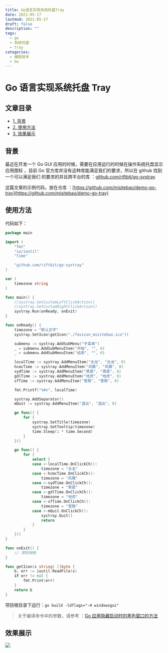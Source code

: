 ```yaml
---
title: Go语言实现系统托盘Tray
date: 2021-05-17
lastmod: 2021-05-17
draft: false
description: ""
tags:
  - go
  - 系统托盘
  - tray
categories:
  - 编程技术
  - Go
---
```


# Go 语言实现系统托盘 Tray

## 文章目录

- [1. 背景](#nav-1)
- [2. 使用方法](#nav-2)
- [3. 效果展示](#nav-3)

<span id="nav-1"></span>

## 背景

最近在开发一个 Go GUI 应用的时候，需要在应用运行的时候在操作系统托盘显示应用图标
，目前 Go 官方库并没有这种库能满足我们的要求，所以在 github 找到一个可以满足我们
的要求的并且跨平台的库
：[github.com/riftbit/go-systray](github.com/riftbit/go-systray)

这篇文章的示例代码，放在仓库
：[https://github.com/misitebao/demo-go-tray](https://github.com/misitebao/demo-go-tray)

<span id="nav-2"></span>

## 使用方法

代码如下：

```go
package main

import (
	"fmt"
	"io/ioutil"
	"time"

	"github.com/riftbit/go-systray"
)

var (
	timezone string
)

func main() {
	//systray.SetCustomLeftClickAction()
	//systray.SetCustomRightClickAction()
	systray.Run(onReady, onExit)
}

func onReady() {
	timezone = "默认文字"
	systray.SetIcon(getIcon("./favicon_misitebao.ico"))

	submenu := systray.AddSubMenu("子菜单")
	_ = submenu.AddSubMenuItem("开始", "", 0)
	_ = submenu.AddSubMenuItem("结束", "", 0)

	localTime := systray.AddMenuItem("炎龙", "炎龙", 0)
	hcmcTime := systray.AddMenuItem("风鹰", "风鹰", 0)
	sydTime := systray.AddMenuItem("黑犀", "黑犀", 0)
	gdlTime := systray.AddMenuItem("地虎", "地虎", 0)
	sfTime := systray.AddMenuItem("雪獒", "雪獒", 0)

	fmt.Printf("%#v", localTime)

	systray.AddSeparator()
	mQuit := systray.AddMenuItem("退出", "退出", 0)

	go func() {
		for {
			systray.SetTitle(timezone)
			systray.SetTooltip(timezone)
			time.Sleep(1 * time.Second)
		}
	}()

	go func() {
		for {
			select {
			case <-localTime.OnClickCh():
				timezone = "炎龙"
			case <-hcmcTime.OnClickCh():
				timezone = "风鹰"
			case <-sydTime.OnClickCh():
				timezone = "黑犀"
			case <-gdlTime.OnClickCh():
				timezone = "地虎"
			case <-sfTime.OnClickCh():
				timezone = "雪獒"
			case <-mQuit.OnClickCh():
				systray.Quit()
				return
			}
		}
	}()
}

func onExit() {
	// 清除销毁
}

func getIcon(s string) []byte {
	b, err := ioutil.ReadFile(s)
	if err != nil {
		fmt.Print(err)
	}
	return b
}


```

项目根目录下运行：`go build -ldflags="-H windowsgui"`

> 关于编译命令中的参数，请参考
> ：[Go 应用隐藏启动时的黑色窗口的方法](https://blog.misitebao.com/posts/编程技术/go/go应用隐藏启动时的黑色窗口的方法/)

<span id="nav-3"></span>

## 效果展示

![](https://cdn.jsdelivr.net/gh/misitebao/CDN/md/20210721062440.gif)
